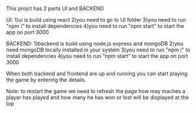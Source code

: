 This projct has 2 parts UI and BACKEND

UI:
1)ui is build using react 
2)you need to go to UI folder
3)you need to run "npm i" to install dependencies
4)you need to run "npm start" to start the app on port 3000

BACKEND: 
1)backend is build using node.js express and mongoDB
2)you need mongoDB locally installed in your system
3)you need to run "npm i" to install dependencies
4)you need to run "npm start" to start the app on port 3000

When both backend and frontend are up and running you can start playing the game by entering the details.

Note: to restart the game we need to refresh the page
how may maches a player has played and how many he has won or lost will be displayed at the top

